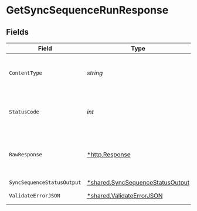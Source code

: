 # GetSyncSequenceRunResponse


## Fields

| Field                                                                               | Type                                                                                | Required                                                                            | Description                                                                         |
| ----------------------------------------------------------------------------------- | ----------------------------------------------------------------------------------- | ----------------------------------------------------------------------------------- | ----------------------------------------------------------------------------------- |
| `ContentType`                                                                       | *string*                                                                            | :heavy_check_mark:                                                                  | HTTP response content type for this operation                                       |
| `StatusCode`                                                                        | *int*                                                                               | :heavy_check_mark:                                                                  | HTTP response status code for this operation                                        |
| `RawResponse`                                                                       | [*http.Response](https://pkg.go.dev/net/http#Response)                              | :heavy_minus_sign:                                                                  | Raw HTTP response; suitable for custom response parsing                             |
| `SyncSequenceStatusOutput`                                                          | [*shared.SyncSequenceStatusOutput](../../models/shared/syncsequencestatusoutput.md) | :heavy_minus_sign:                                                                  | Ok                                                                                  |
| `ValidateErrorJSON`                                                                 | [*shared.ValidateErrorJSON](../../models/shared/validateerrorjson.md)               | :heavy_minus_sign:                                                                  | Validation Failed                                                                   |